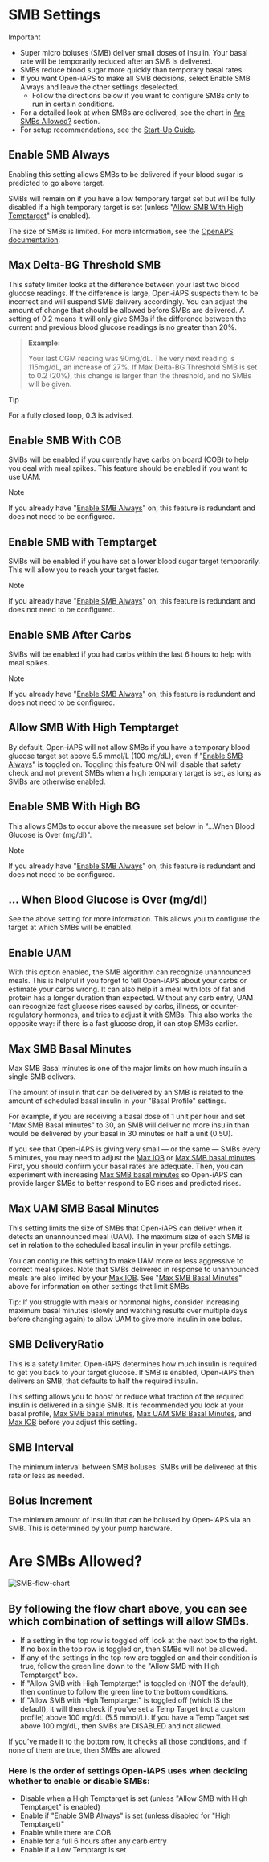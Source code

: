 # SMB Settings
>[!IMPORTANT]
>- Super micro boluses (SMB) deliver small doses of insulin. Your basal rate will be temporarily reduced after an SMB is delivered.
>- SMBs reduce blood sugar more quickly than temporary basal rates.
>- If you want Open-iAPS to make all SMB decisions, select Enable SMB Always and leave the other settings deselected.
>   - Follow the directions below if you want to configure SMBs only to run in certain conditions.
>- For a detailed look at when SMBs are delivered, see the chart in [Are SMBs Allowed?](#are-smbs-allowed) section. 
>- For setup recommendations, see the [Start-Up Guide](https://www.iaps-app.org/start-up-guide).

## Enable SMB Always
Enabling this setting allows SMBs to be delivered if your blood sugar is predicted to go above target. 

SMBs will remain on if you have a low temporary target set but will be fully disabled if a high temporary target is set (unless "[Allow SMB With High Temptarget](#allow-smb-with-high-temptarget)" is enabled).

The size of SMBs is limited. For more information, see the [OpenAPS documentation](https://openaps.readthedocs.io/en/latest/docs/Customize-Iterate/oref1.html#understanding-super-micro-bolus-smb).

## Max Delta-BG Threshold SMB
This safety limiter looks at the difference between your last two blood glucose readings. If the difference is large, Open-iAPS suspects them to be incorrect and will suspend SMB delivery accordingly. You can adjust the amount of change that should be allowed before SMBs are delivered.
A setting of 0.2 means it will only give SMBs if the difference between the current and previous blood glucose readings is no greater than 20%.

>**Example:**
>
>Your last CGM reading was 90mg/dL. The very next reading is 115mg/dL, an increase of 27%. If Max Delta-BG Threshold SMB is set to 0.2 (20%), this change is larger than the threshold, and no SMBs will be given.

>[!TIP]
>For a fully closed loop, 0.3 is advised.

## Enable SMB With COB
SMBs will be enabled if you currently have carbs on board (COB) to help you deal with meal spikes. This feature should be enabled if you want to use UAM.

>[!NOTE]
>If you already have "[Enable SMB Always](#enable-smb-always)" on, this feature is redundant and does not need to be configured.

## Enable SMB with Temptarget
SMBs will be enabled if you have set a lower blood sugar target temporarily. This will allow you to reach your target faster.

>[!NOTE]
>If you already have "[Enable SMB Always](#enable-smb-always)" on, this feature is redundant and does not need to be configured.

## Enable SMB After Carbs
SMBs will be enabled if you had carbs within the last 6 hours to help with meal spikes.

>[!NOTE]
>If you already have "[Enable SMB Always](#enable-smb-always)" on, this feature is redundent and does not need to be configured.

## Allow SMB With High Temptarget
By default, Open-iAPS will not allow SMBs if you have a temporary blood glucose target set above 5.5 mmol/L (100 mg/dL), even if "[Enable SMB Always](#enable-smb-always)" is toggled on. Toggling this feature ON will disable that safety check and not prevent SMBs when a high temporary target is set, as long as SMBs are otherwise enabled.

## Enable SMB With High BG 
This allows SMBs to occur above the measure set below in "...When Blood Glucose is Over (mg/dl)". 

>[!NOTE]
>If you already have "[Enable SMB Always](#enable-smb-always)" on, this feature is redundant and does not need to be configured.

## ... When Blood Glucose is Over (mg/dl)
See the above setting for more information. This allows you to configure the target at which SMBs will be enabled.

## Enable UAM
With this option enabled, the SMB algorithm can recognize unannounced meals. This is helpful if you forget to tell Open-iAPS about your carbs or estimate your carbs wrong. It can also help if a meal with lots of fat and protein has a longer duration than expected. Without any carb entry, UAM can recognize fast glucose rises caused by carbs, illness, or counter-regulatory hormones, and tries to adjust it with SMBs. This also works the opposite way: if there is a fast glucose drop, it can stop SMBs earlier.

## Max SMB Basal Minutes
 
Max SMB Basal minutes is one of the major limits on how much insulin a single SMB delivers. 

The amount of insulin that can be delivered by an SMB is related to the amount of scheduled basal insulin in your "Basal Profile" settings. 

For example, if you are receiving a basal dose of 1 unit per hour and set "Max SMB Basal minutes" to 30, an SMB will deliver no more insulin than would be delivered by your basal in 30 minutes or half a unit (0.5U). 

If you see that Open-iAPS is giving very small — or the same — SMBs every 5 minutes, you may need to adjust the [Max IOB](./mainsettings.md#max-iob) or [Max SMB basal minutes](#max-smb-basal-minutes). First, you should confirm your basal rates are adequate. Then, you can experiment with increasing [Max SMB basal minutes](#max-smb-basal-minutes) so Open-iAPS can provide larger SMBs to better respond to BG rises and predicted rises.

## Max UAM SMB Basal Minutes

This setting limits the size of SMBs that Open-iAPS can deliver when it detects an unannounced meal (UAM). The maximum size of each SMB is set in relation to the scheduled basal insulin in your profile settings. 

You can configure this setting to make UAM more or less aggressive to correct meal spikes. Note that SMBs delivered in response to unannounced meals are also limited by your [Max IOB](./mainsettings.md#max-iob). See "[Max SMB Basal Minutes](#max-smb-basal-minutes)" above for information on other settings that limit SMBs.

Tip: If you struggle with meals or hormonal highs, consider increasing maximum basal minutes (slowly and watching results over multiple days before changing again) to allow UAM to give more insulin in one bolus.

## SMB DeliveryRatio
This is a safety limiter. Open-iAPS determines how much insulin is required to get you back to your target glucose. If SMB is enabled, Open-iAPS then delivers an SMB, that defaults to half the required insulin.

This setting allows you to boost or reduce what fraction of the required insulin is delivered in a single SMB. It is recommended you look at your basal profile, [Max SMB basal minutes](#max-smb-basal-minutes), [Max UAM SMB Basal Minutes](#max-uam-smb-basal-minutes), and [Max IOB](./mainsettings.md#max-iob) before you adjust this setting.

## SMB Interval
The minimum interval between SMB boluses. SMBs will be delivered at this rate or less as needed.

## Bolus Increment
The minimum amount of insulin that can be bolused by Open-iAPS via an SMB. This is determined by your pump hardware.

# Are SMBs Allowed?

![SMB-flow-chart](https://github.com/nightscout/Open-iAPS-docs/assets/31315442/8d2d6f2c-c7bf-48ad-88df-dabcccb58fbf)

## By following the flow chart above, you can see which combination of settings will allow SMBs.

- If a setting in the top row is toggled off, look at the next box to the right. If no box in the top row is toggled on, then SMBs will not be allowed. 
- If any of the settings in the top row are toggled on and their condition is true, follow the green line down to the "Allow SMB with High Temptarget" box. 
- If "Allow SMB with High Temptarget" is toggled on (NOT the default), then continue to follow the green line to the bottom conditions.
- If "Allow SMB with High Temptarget" is toggled off (which IS the default), it will then check if you've set a Temp Target (not a custom profile) above 100 mg/dL (5.5 mmol/L). If you have a Temp Target set above 100 mg/dL, then SMBs are DISABLED and not allowed.

If you've made it to the bottom row, it checks all those conditions, and if none of them are true, then SMBs are allowed.

### Here is the order of settings Open-iAPS uses when deciding whether to enable or disable SMBs:

- Disable when a High Temptarget is set (unless "Allow SMB with High Temptarget" is enabled)
- Enable if "Enable SMB Always" is set (unless disabled for "High Temptarget)"
- Enable while there are COB
- Enable for a full 6 hours after any carb entry
- Enable if a Low Temptargt is set


